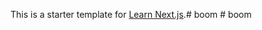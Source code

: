 This is a starter template for [Learn Next.js](https://nextjs.org/learn).#   b o o m  
 #   b o o m  
 
